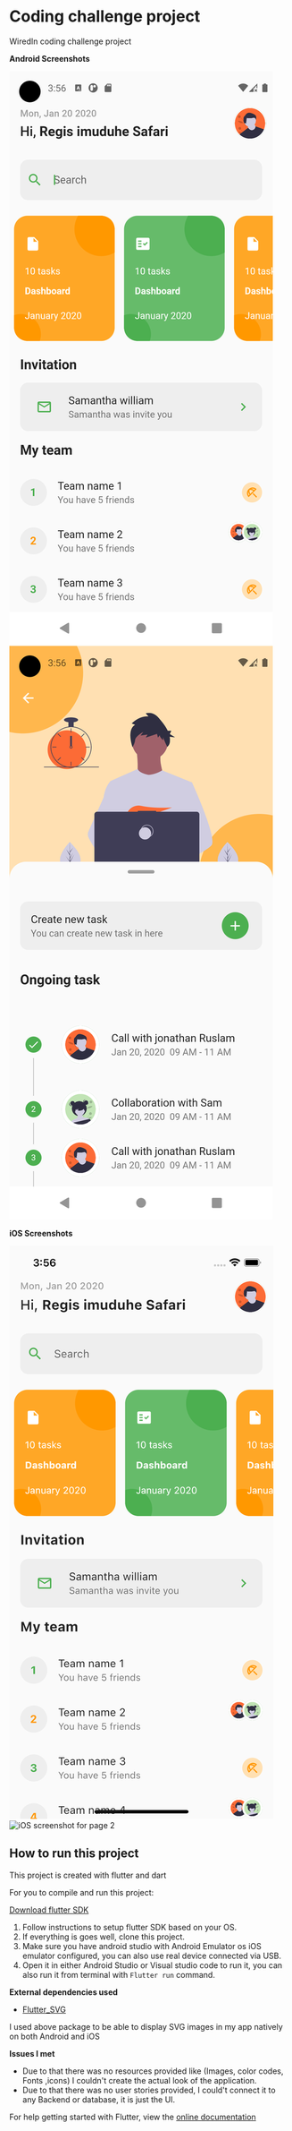 # Coding challenge project

WiredIn coding challenge project

**Android Screenshots**

![Android screenshot for page 1](https://github.com/RegisSaffi/coding-challenge/blob/master/assets/screenshots/android1.png)                ![Android screenshot for page 2](https://github.com/RegisSaffi/coding-challenge/blob/master/assets/screenshots/android2.png)

**iOS Screenshots**

![iOS screenshot for page 1](https://github.com/RegisSaffi/coding-challenge/blob/master/assets/screenshots/ios1.png)          ![iOS screenshot for page 2](https://github.com/RegisSaffi/coding-challenge/blob/master/assets/screenshots/ios22.png)


## How to run this project

This project is created with flutter and dart

For you to compile and run this project:

[Download flutter SDK](https://flutter.dev/)

1. Follow instructions to setup flutter SDK based on your OS.
1. If everything is goes well, clone this project.
1. Make sure you have android studio with Android Emulator os iOS emulator configured, you can also use real device connected via USB.
1. Open it in either Android Studio or Visual studio code to run it, you can also run it from terminal with `Flutter run` command.

**External dependencies used**

- [Flutter_SVG](https://pub.dev/packages/flutter_svg)

I used above package to be able to display SVG images in my app natively on both Android and iOS

**Issues I met**

- Due to that there was no resources provided like (Images, color codes, Fonts ,icons) I couldn't create the actual look of the application.
- Due to that there was no user stories provided, I could't connect it to any Backend or database, it is just the UI.


For help getting started with Flutter, view the [online documentation](https://flutter.dev/docs)
